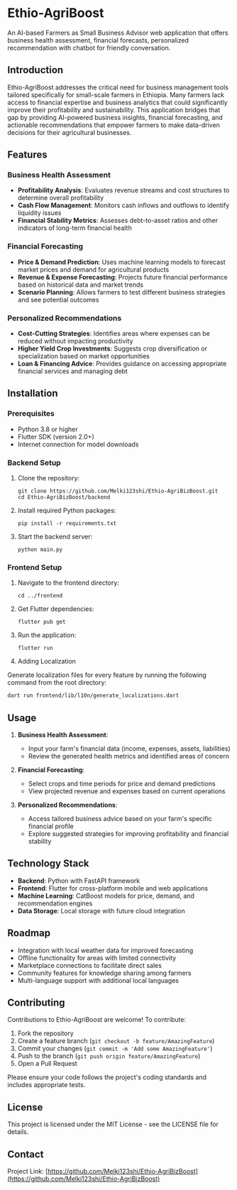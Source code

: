 # Ethio-AgriBoost

An AI-based Farmers as Small Business Advisor web application that offers business health assessment, financial forecasts, personalized recommendation with chatbot for friendly conversation.

## Introduction

Ethio-AgriBoost addresses the critical need for business management tools tailored specifically for small-scale farmers in Ethiopia. Many farmers lack access to financial expertise and business analytics that could significantly improve their profitability and sustainability. This application bridges that gap by providing AI-powered business insights, financial forecasting, and actionable recommendations that empower farmers to make data-driven decisions for their agricultural businesses.

## Features

### Business Health Assessment

- **Profitability Analysis**: Evaluates revenue streams and cost structures to determine overall profitability
- **Cash Flow Management**: Monitors cash inflows and outflows to identify liquidity issues
- **Financial Stability Metrics**: Assesses debt-to-asset ratios and other indicators of long-term financial health

### Financial Forecasting

- **Price & Demand Prediction**: Uses machine learning models to forecast market prices and demand for agricultural products
- **Revenue & Expense Forecasting**: Projects future financial performance based on historical data and market trends
- **Scenario Planning**: Allows farmers to test different business strategies and see potential outcomes

### Personalized Recommendations

- **Cost-Cutting Strategies**: Identifies areas where expenses can be reduced without impacting productivity
- **Higher Yield Crop Investments**: Suggests crop diversification or specialization based on market opportunities
- **Loan & Financing Advice**: Provides guidance on accessing appropriate financial services and managing debt

## Installation

### Prerequisites

- Python 3.8 or higher
- Flutter SDK (version 2.0+)
- Internet connection for model downloads

### Backend Setup

1. Clone the repository:

   ```
   git clone https://github.com/Melki123shi/Ethio-AgriBizBoost.git
   cd Ethio-AgriBizBoost/backend
   ```

2. Install required Python packages:

   ```
   pip install -r requirements.txt
   ```

3. Start the backend server:
   ```
   python main.py
   ```

### Frontend Setup

1. Navigate to the frontend directory:

   ```
   cd ../frontend
   ```

2. Get Flutter dependencies:

   ```
   flutter pub get
   ```

3. Run the application:
   ```
   flutter run
   ```
4. Adding Localization

Generate localization files for every feature by running the following command from the root directory:

```bash
dart run frontend/lib/l10n/generate_localizations.dart
```
## Usage

1. **Business Health Assessment**:

   - Input your farm's financial data (income, expenses, assets, liabilities)
   - Review the generated health metrics and identified areas of concern

2. **Financial Forecasting**:

   - Select crops and time periods for price and demand predictions
   - View projected revenue and expenses based on current operations

3. **Personalized Recommendations**:
   - Access tailored business advice based on your farm's specific financial profile
   - Explore suggested strategies for improving profitability and financial stability

## Technology Stack

- **Backend**: Python with FastAPI framework
- **Frontend**: Flutter for cross-platform mobile and web applications
- **Machine Learning**: CatBoost models for price, demand, and recommendation engines
- **Data Storage**: Local storage with future cloud integration

## Roadmap

- Integration with local weather data for improved forecasting
- Offline functionality for areas with limited connectivity
- Marketplace connections to facilitate direct sales
- Community features for knowledge sharing among farmers
- Multi-language support with additional local languages

## Contributing

Contributions to Ethio-AgriBoost are welcome! To contribute:

1. Fork the repository
2. Create a feature branch (`git checkout -b feature/AmazingFeature`)
3. Commit your changes (`git commit -m 'Add some AmazingFeature'`)
4. Push to the branch (`git push origin feature/AmazingFeature`)
5. Open a Pull Request

Please ensure your code follows the project's coding standards and includes appropriate tests.

## License

This project is licensed under the MIT License - see the LICENSE file for details.

## Contact

Project Link: [https://github.com/Melki123shi/Ethio-AgriBizBoost](https://github.com/Melki123shi/Ethio-AgriBizBoost)
